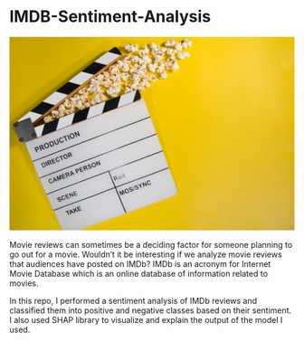 # IMDB-Sentiment-Analysis

![image](movies.jpg)

Movie reviews can sometimes be a deciding factor for someone planning to go out for a movie. Wouldn’t it be interesting if we analyze movie reviews that audiences have posted on IMDb? IMDb is an acronym for Internet Movie Database which is an online database of information related to movies.

In this repo, I performed a sentiment analysis of IMDb reviews and classified them into positive and negative classes based on their sentiment. I also used SHAP library to visualize and explain the output of the model I used.
